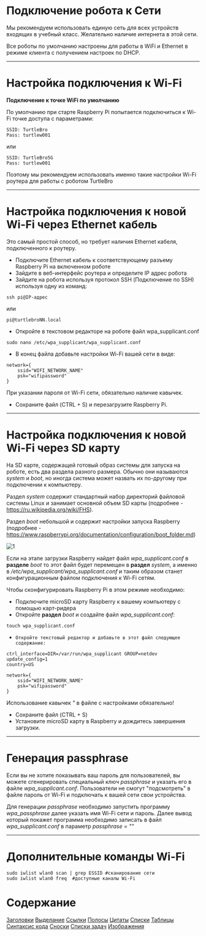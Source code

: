 # Подключение робота к Сети

Мы рекомендуем использовать единую сеть для всех устройств входящих в учебный класс. Желательно наличие интернета в этой сети.

Все роботы по умолчанию настроены для работы в WiFi и Ethernet в режиме клиента с получением настроек по DHCP.

---

# Настройка подключения к Wi-Fi

**Подключение к точке WiFi по умолчанию**

По умолчанию при старте Raspberry Pi попытается подключиться к Wi-Fi точке доступа с параметрами:
```
SSID: TurtleBro
Pass: turtlew001
```
или
```
SSID: TurtleBro5G
Pass: turtlew001
```
Поэтому мы рекомендуем использовать именно такие настройки Wi-Fi роутера для работы с роботом TurtleBro

---

# Настройка подключения к новой Wi-Fi через Ethernet кабель

Это самый простой способ, но требует наличия Ethernet кабеля, подключенного к роутеру.

- Подключите Ethernet кабель к соответствующему разъему Raspberry Pi на включенном роботе
- Зайдите в веб-интерфейс роутера и определите IP адрес робота
- Зайдите на робота используя протокол SSH (Подключение по SSH) используя одну из команд:
```
ssh pi@IP-адрес
```
или
```
pi@turtlebroNN.local
```
- Откройте в текстовом редакторе на роботе файл wpa_supplicant.conf
```
sudo nano /etc/wpa_supplicant/wpa_supplicant.conf
```
- В конец файла добавьте настройки Wi-Fi вашей сети в виде:
```
network={
    ssid="WIFI_NETWORK_NAME"
    psk="wifipassword"
}
```
При указании пароля от Wi-Fi  сети, обязательно наличие кавычек.
- Сохраните файл (CTRL + S) и перезагрузите Raspberry Pi.

---

# Настройка подключения к новой Wi-Fi через SD карту

На SD карте, содержащей готовый образ системы для запуска на роботе, есть два раздела разного размера. Обычно они называются *system* и *boot*, но иногда система может назвать их по-другому при подключении к компьютеру. 

Раздел *system* содержит стандартный набор директорий файловой системы Linux и занимает основной объем SD карты (подробнее - https://ru.wikipedia.org/wiki/FHS). 

Раздел *boot* небольшой и содержит настройки запуска Raspberry (подробнее - https://www.raspberrypi.org/documentation/configuration/boot_folder.md)

![1](https://manual.turtlebro.ru/~gitbook/image?url=https:%2F%2F1065784056-files.gitbook.io%2F%7E%2Ffiles%2Fv0%2Fb%2Fgitbook-x-prod.appspot.com%2Fo%2Fspaces%252F-LWqHZF8ywsK_MiMxnHa%252Fuploads%252FgNOnqbDt9RkgmM3Xtkas%252FScreenshot%2520from%25202022-02-08%252016-22-24.png%3Falt=media%26token=45c7f33c-d89d-434b-a080-fa9afd91ce4e&width=768&dpr=1&quality=100&sign=077201cffcc5138e49a1c92b2e52d329844af880b1309f958a2ca6e0493f1382)

Если на этапе загрузки Raspberry найдет файл *wpa_supplicant.conf* в **разделе** *boot* то этот файл будет перемещен в **раздел** *system*, а именно в */etc/wpa_supplicant/wpa_supplicant.conf* и таким образом станет конфигурационным файлом подключения к Wi-Fi сетям.

Чтобы сконфигурировать Raspberry Pi в этом режиме необходимо:

- Подключите microSD карту Raspberry к вашему компьютеру с помощью карт-ридера
- Откройте **раздел** *boot* и создайте файл *wpa_supplicant.conf*:
```
touch wpa_supplicant.conf
```
-     Откройте текстовый редактор и добавьте в этот файл следующее содержание:
```
ctrl_interface=DIR=/var/run/wpa_supplicant GROUP=netdev
update_config=1
country=US

network={
    ssid="WIFI_NETWORK_NAME"
    psk="wifipassword"
}
```
Использование кавычек _"_ в файле с настройками обязательно!

- Сохраните файл (CTRL + S)
- Установите microSD карту в Raspberry и дождитесь завершения загрузки.

---

# Генерация passphrase

Если вы не хотите показывать ваш пароль для пользователей, вы можете сгенерировать специальный ключ *passphrase* и указать его в файле *wpa_supplicant.conf*. Пользователи не смогут "подсмотреть" в файле пароль от Wi-Fi и подключать к вашей сети свои устройства.

Для генерации *passphrase* необходимо запустить программу *wpa_passphrase* далее указать имя Wi-Fi сети и пароль. Далее вывод который покажет программа необходимо записать в файл *wpa_supplicant.conf* в параметр *passphrase = ""*

---

# Дополнительные команды Wi-Fi
```
sudo iwlist wlan0 scan | grep ESSID #сканирование сети
sudo iwlist wlan0 freq  #доступные каналы Wi-Fi
```

# Содержание
[Заголовки](#)
[Выделание](#)
[Ссылки](#Ссылки)
[Полосы](#)
[Цитаты](#Цитаты)
[Списки](#Списки)
[Таблицы](#Таблицы)
[Синтаксис кода](#)
[Сноски](#Сноски)
[Списки задач](#)
[Изображения](#)

